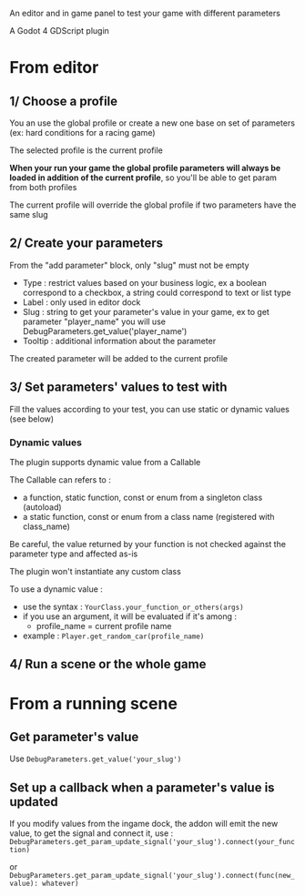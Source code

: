 An editor and in game panel to test your game with different parameters

A Godot 4 GDScript plugin

# From editor
## 1/ Choose a profile
You an use the global profile or create a new one base on set of parameters (ex: hard conditions for a racing game)

The selected profile is the current profile

**When your run your game the global profile parameters will always be loaded in addition of the current profile**,
so you'll be able to get param from both profiles

The current profile will override the global profile if two parameters have the same slug

## 2/ Create your parameters
From the "add parameter" block, only "slug" must not be empty
- Type : restrict values based on your business logic, ex a boolean correspond to a checkbox, a string could correspond to text or list type
- Label : only used in editor dock
- Slug : string to get your parameter's value in your game, ex to get parameter "player_name" you will use DebugParameters.get_value('player_name')
- Tooltip : additional information about the parameter

The created parameter will be added to the current profile

## 3/ Set parameters' values to test with
Fill the values according to your test, you can use static or dynamic values (see below)

### Dynamic values
The plugin supports dynamic value from a Callable

The Callable can refers to :
- a function, static function, const or enum from a singleton class (autoload)
- a static function, const or enum from a class name (registered with class_name)

Be careful, the value returned by your function is not checked against the parameter type and affected as-is  

The plugin won't instantiate any custom class

To use a dynamic value :
- use the syntax : ``YourClass.your_function_or_others(args)``
- if you use an argument, it will be evaluated if it's among :
  - profile_name = current profile name
- example : ``Player.get_random_car(profile_name)`` 

## 4/ Run a scene or the whole game
# From a running scene

Get parameter's value
------------------------
Use ``DebugParameters.get_value('your_slug')``

Set up a callback when a parameter's value is updated
-----------------------------------
If you modify values from the ingame dock, the addon will emit the new value, to get the signal and connect it, use :
``DebugParameters.get_param_update_signal('your_slug').connect(your_function)``

or ``DebugParameters.get_param_update_signal('your_slug').connect(func(new_value): whatever)``
